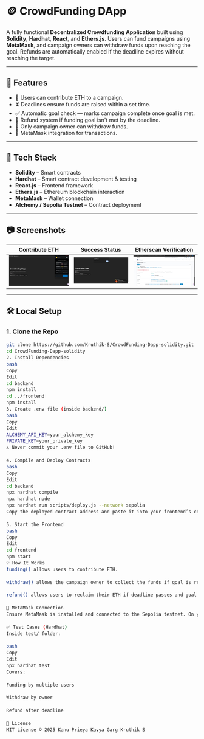 # 🪙 CrowdFunding DApp

A fully functional **Decentralized Crowdfunding Application** built using **Solidity**, **Hardhat**, **React**, and **Ethers.js**. Users can fund campaigns using **MetaMask**, and campaign owners can withdraw funds upon reaching the goal. Refunds are automatically enabled if the deadline expires without reaching the target.

---

## 🚀 Features

- 🤑 Users can contribute ETH to a campaign.
- ⏳ Deadlines ensure funds are raised within a set time.
- ✅ Automatic goal check — marks campaign complete once goal is met.
- 💸 Refund system if funding goal isn't met by the deadline.
- 🔐 Only campaign owner can withdraw funds.
- 🦊 MetaMask integration for transactions.

---

## 🧰 Tech Stack

- **Solidity** – Smart contracts
- **Hardhat** – Smart contract development & testing
- **React.js** – Frontend framework
- **Ethers.js** – Ethereum blockchain interaction
- **MetaMask** – Wallet connection
- **Alchemy / Sepolia Testnet** – Contract deployment

---

## 📷 Screenshots

| Contribute ETH | Success Status | Etherscan Verification |
|----------------|------------------|-------------------|
| ![Status](./screenshots/status.png) | ![Actions](./screenshots/actions.png) |![Contribute](./screenshots/verify.png)  |

---

## 🛠️ Local Setup

### 1. Clone the Repo

```bash
git clone https://github.com/Kruthik-S/CrowdFunding-Dapp-solidity.git
cd CrowdFunding-Dapp-solidity
2. Install Dependencies
bash
Copy
Edit
cd backend
npm install
cd ../frontend
npm install
3. Create .env file (inside backend/)
bash
Copy
Edit
ALCHEMY_API_KEY=your_alchemy_key
PRIVATE_KEY=your_private_key
⚠️ Never commit your .env file to GitHub!

4. Compile and Deploy Contracts
bash
Copy
Edit
cd backend
npx hardhat compile
npx hardhat node
npx hardhat run scripts/deploy.js --network sepolia
Copy the deployed contract address and paste it into your frontend’s config.

5. Start the Frontend
bash
Copy
Edit
cd frontend
npm start
💡 How It Works
funding() allows users to contribute ETH.

withdraw() allows the campaign owner to collect the funds if goal is reached.

refund() allows users to reclaim their ETH if deadline passes and goal not met.

🔐 MetaMask Connection
Ensure MetaMask is installed and connected to the Sepolia testnet. On your first visit, MetaMask will prompt for connection approval.

✅ Test Cases (Hardhat)
Inside test/ folder:

bash
Copy
Edit
npx hardhat test
Covers:

Funding by multiple users

Withdraw by owner

Refund after deadline

📝 License
MIT License © 2025 Kanu Prieya Kavya Garg Kruthik S 

